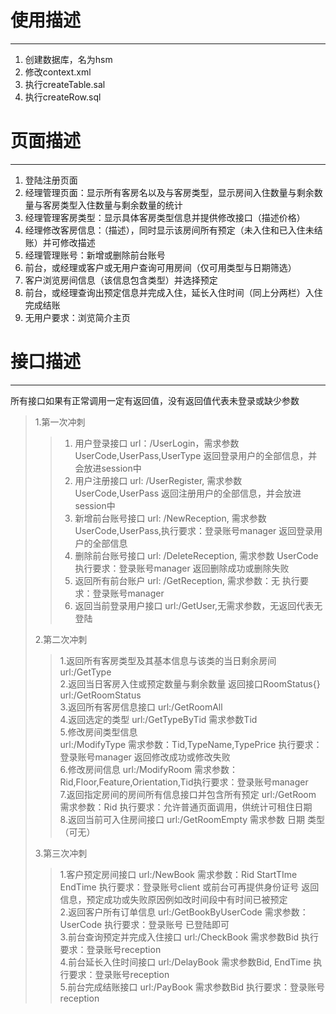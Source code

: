 # 使用描述

---
1. 创建数据库，名为hsm
2. 修改context.xml
3. 执行createTable.sal
4. 执行createRow.sql

# 页面描述  

---  
1.	登陆注册页面  
2.	经理管理页面：显示所有客房名以及与客房类型，显示房间入住数量与剩余数量与客房类型入住数量与剩余数量的统计
3.	经理管理客房类型：显示具体客房类型信息并提供修改接口（描述价格）
4.	经理修改客房信息：（描述），同时显示该房间所有预定（未入住和已入住未结账）并可修改描述
5.	经理管理账号：新增或删除前台账号
6.	前台，或经理或客户或无用户查询可用房间（仅可用类型与日期筛选）
7.	客户浏览房间信息（该信息包含类型）并选择预定
8.	前台，或经理查询出预定信息并完成入住，延长入住时间（同上分两栏）入住完成结账
9.	无用户要求：浏览简介主页

# 接口描述

---
所有接口如果有正常调用一定有返回值，没有返回值代表未登录或缺少参数
>
>1.第一次冲刺  
>>  1. 用户登录接口
	url：/UserLogin，需求参数UserCode,UserPass,UserType
	返回登录用户的全部信息，并会放进session中  
>>  2. 用户注册接口
	url: /UserRegister, 需求参数 UserCode,UserPass
	返回注册用户的全部信息，并会放进session中  
>>  3. 新增前台账号接口
	url: /NewReception, 需求参数 UserCode,UserPass,执行要求：登录账号manager
	返回登录用户的全部信息  
>>  4. 删除前台账号接口
url: /DeleteReception, 需求参数 UserCode 执行要求：登录账号manager
	返回删除成功或删除失败  
>>  5. 返回所有前台账户 url: /GetReception, 需求参数：无 执行要求：登录账号manager
>>  6. 返回当前登录用户接口
url:/GetUser,无需求参数，无返回代表无登陆
>
>2.第二次冲刺  
>>1.返回所有客房类型及其基本信息与该类的当日剩余房间
	url:/GetType    
2.返回当日客房入住或预定数量与剩余数量 返回接口RoomStatus{}
	url:/GetRoomStatus  
3.返回所有客房信息接口
	url:/GetRoomAll   
4.返回选定的类型
	url:/GetTypeByTid 需求参数Tid   
5.修改房间类型信息  
	url:/ModifyType 需求参数：Tid,TypeName,TypePrice 执行要求：登录账号manager
	返回修改成功或修改失败  
6.修改房间信息
	url:/ModifyRoom	需求参数：Rid,Floor,Feature,Orientation,Tid执行要求：登录账号manager  
7.返回指定房间的房间所有信息接口并包含所有预定
	url:/GetRoom 需求参数：Rid 执行要求：允许普通页面调用，供统计可租住日期  
8.返回当前可入住房间接口
	url:/GetRoomEmpty 需求参数 日期 类型（可无） 
>
>3.第三次冲刺
>>1.客户预定房间接口
	url:/NewBook 需求参数：Rid StartTIme EndTime 执行要求：登录账号client 或前台可再提供身份证号
	返回信息，预定成功或失败原因例如改时间段中有时间已被预定  
2.返回客户所有订单信息
	url:/GetBookByUserCode 需求参数：UserCode 执行要求：登录账号 已登陆即可  
3.前台查询预定并完成入住接口
	url:/CheckBook 需求参数Bid 执行要求：登录账号reception  
4.前台延长入住时间接口
url:/DelayBook 需求参数Bid, EndTime 执行要求：登录账号reception  
5.前台完成结账接口
	url:/PayBook 需求参数Bid 执行要求：登录账号reception

